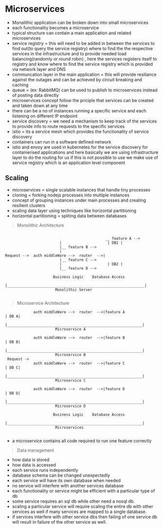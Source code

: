 

# Microservices

- Monalithic application can be broken down into small microservices
- each functionality becomes a microservice
- typical structure can contain a main application and related microservices
- service registry = this will need to be added in between the services to find out(to query the service registry)  where to find the the respective services in the infrastructure and to provide needed load balancing(randomly or round robin) , here the services registers itself to registry and know where to find the service registry which is provided via network layer and DNS
- communcation layer in the main application = this will provide resiliance against the outages and can be achieved by circuit breaking and caching
- queue = (ex: RabbitMQ) can be used to publish to microservices instead of posting data directly
- microservices concept follow the priciple that services can be created and taken down at any time
- there can be a no of instances running a specific service and each listening on different IP endpoint
- service discovery = we need a mechanism to keep track of the services to provide info to route requests to the specific services 
- istio = its a service mesh which provides the functionality of service discovery
- containers can run in a software defined network
- istio and envoy are used in kubernetes for the service discovery for contanierised applications and here basically we are using infrastructure layer to do the routing for us if this is not possible to use we make use of service registry which is an application level component 



## Scaling

- microservices = single scalable instances that handle tiny processes
- cloning = forking nodejs processes into multiple instances
- concept of grouping instances under main processes and creating resilient clusters
- scaling data layer using techniques like horizontal partitioning
- horizontal partitioning = spliting data between databases 

> Monolithic Architecture
```

                                              __ feature A -->
 					     |			           | DB1 |
 					     |__ feature B -->
 					     |
Request -->  auth middleWare -->  router  -->|
 					     |__ feature C -->
 					     |			           | DB2 |
 					     |__ feature D -->

 					  Business Logic    Database Access
           |_______________________________________________________________|
			           Monolithic Server     


```

> Microservice Architecture
```
             auth middleWare -->  router  -->|feature A                     | DB A|
           |______________________________________________________________|
			           Microservice A

             auth middleWare -->  router  -->|feature B                     | DB B|
           |______________________________________________________________|
			           Microservice B
 Request ->
             auth middleWare -->  router  -->|feature C                     | DB C|
           |______________________________________________________________|
			           Microservice C

             auth middleWare -->  router  -->|feature D                     | DB D|
           |______________________________________________________________|
			           Microservice D

 					  Business Logic    Database Access
           |______________________________________________________________|
			           Microservices


```
- a microservice contains all code required to run one feature correctly

> Data management

- how data is stored
- how data is accessed
- each service runs independently
- database schema can be changed unexpectedly
- each service will have its own database when needed
- no service will interfere with another services database
- each functionality or service might be efficient with a particular type of db
- some service requires an sql db while other need a nosql db.
- scaling a particular service will require scaling the entire db with other services as well if many services are mapped to a single database.
- if services interfere with other service dbs then failing of one service db will result in failure of the other service as well.
